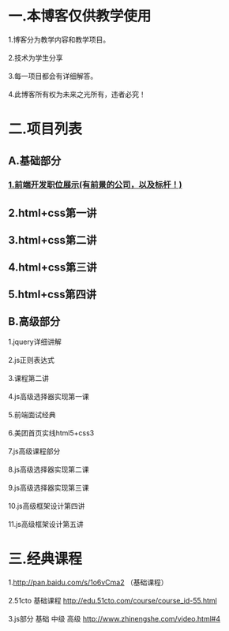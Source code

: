 一.本博客仅供教学使用
===================================  
   1.博客分为教学内容和教学项目。<br />  
   2.技术为学生分享<br />  
   3.每一项目都会有详细解答。<br />  
   4.此博客所有权为未来之光所有，违者必究！
   
   
二.项目列表
===================================  
   A.基础部分
--------------------------------------------------------   
   ### [1.前端开发职位展示(有前景的公司，以及标杆！)](https://github.com/tjlightfuture/lecture/blob/master/%E5%89%8D%E7%AB%AF%E5%BC%80%E5%8F%91%E8%81%8C%E4%BD%8D.pdf)<br />
   2.html+css第一讲<br />  
   3.html+css第二讲<br />  
   4.html+css第三讲<br />  
   5.html+css第四讲<br />  
   B.高级部分
--------------------------------------------------------   
   1.jquery详细讲解<br />  
   2.js正则表达式<br />  
   3.课程第二讲<br />  
   4.js高级选择器实现第一课<br />  
   5.前端面试经典<br />  
   6.美团首页实线html5+css3<br />  
   7.js高级课程部分<br />  
   8.js高级选择器实现第二课<br />  
   9.js高级选择器实现第三课<br />  
   10.js高级框架设计第四讲<br />  
   11.js高级框架设计第五讲
   
   
   
三.经典课程
===================================  
  1.http://pan.baidu.com/s/1o6vCma2 （基础课程）<br />  
  2.51cto 基础课程 http://edu.51cto.com/course/course_id-55.html<br />  
  3.js部分 基础 中级 高级  http://www.zhinengshe.com/video.html#4
   
   
   
   